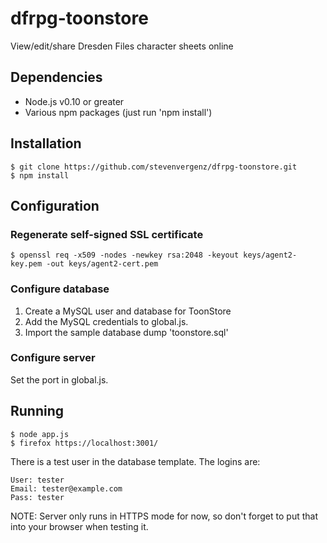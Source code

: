 # dfrpg-toonstore

View/edit/share Dresden Files character sheets online

## Dependencies

* Node.js v0.10 or greater
* Various npm packages (just run 'npm install')


## Installation

	$ git clone https://github.com/stevenvergenz/dfrpg-toonstore.git
	$ npm install


## Configuration

### Regenerate self-signed SSL certificate

	$ openssl req -x509 -nodes -newkey rsa:2048 -keyout keys/agent2-key.pem -out keys/agent2-cert.pem

### Configure database

1. Create a MySQL user and database for ToonStore
2. Add the MySQL credentials to global.js.
3. Import the sample database dump 'toonstore.sql'

### Configure server

Set the port in global.js.


## Running

    $ node app.js
	$ firefox https://localhost:3001/
	
There is a test user in the database template. The logins are:

	User: tester
	Email: tester@example.com
	Pass: tester

NOTE: Server only runs in HTTPS mode for now, so don't forget to put that into your browser when testing it.
